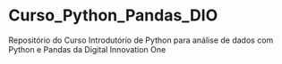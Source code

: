 # Curso_Python_Pandas_DIO
 Repositório do Curso Introdutório de Python para análise de dados com Python e Pandas da Digital Innovation One
